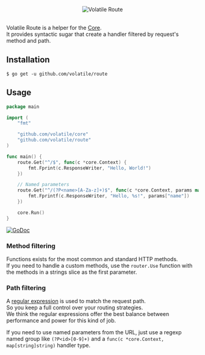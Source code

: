 <p align="center"><img src="https://cloud.githubusercontent.com/assets/9503891/8712746/59aa7b40-2b60-11e5-9d79-fbfdafd21d9c.png" alt="Volatile Route" title="Volatile Route"><br><br></p>

Volatile Route is a helper for the [Core](https://github.com/volatile/core).  
It provides syntactic sugar that create a handler filtered by request's method and path.

## Installation

```Shell
$ go get -u github.com/volatile/route
```

## Usage

```Go
package main

import (
	"fmt"

	"github.com/volatile/core"
	"github.com/volatile/route"
)

func main() {
	route.Get("^/$", func(c *core.Context) {
		fmt.Fprint(c.ResponseWriter, "Hello, World!")
	})

	// Named parameters
	route.Get("^/(?P<name>[A-Za-z]+)$", func(c *core.Context, params map[string]string) {
		fmt.Fprintf(c.ResponseWriter, "Hello, %s!", params["name"])
	})

	core.Run()
}
```

[![GoDoc](https://godoc.org/github.com/volatile/route?status.svg)](https://godoc.org/github.com/volatile/route)

### Method filtering

Functions exists for the most common and standard HTTP methods.  
If you need to handle a custom methods, use the `router.Use` function with the methods in a strings slice as the first parameter.

### Path filtering

A [regular expression](https://golang.org/pkg/regexp/syntax/) is used to match the request path.  
So you keep a full control over your routing strategies.  
We think the regular expressions offer the best balance between performance and power for this kind of job.

If you need to use named parameters from the URL, just use a regexp named group like `(?P<id>[0-9]+)` and a `func(c *core.Context, map[string]string)` handler type.
